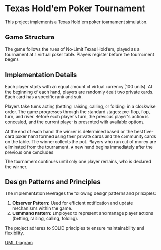 # Texas Hold'em Poker Tournament

This project implements a Texas Hold'em poker tournament simulation.

## Game Structure

The game follows the rules of No-Limit Texas Hold'em, played as a tournament at a virtual poker table.  Players register before the tournament begins.

## Implementation Details

Each player starts with an equal amount of virtual currency (100 units).  At the beginning of each hand, players are randomly dealt two private cards. Each card has a specific rank and suit.

Players take turns acting (betting, raising, calling, or folding) in a clockwise order. The game progresses through the standard stages: pre-flop, flop, turn, and river. Before each player's turn, the previous player's action is concealed, and the current player is presented with available options.

At the end of each hand, the winner is determined based on the best five-card poker hand formed using their private cards and the community cards on the table. The winner collects the pot. Players who run out of money are eliminated from the tournament. A new hand begins immediately after the previous one concludes.

The tournament continues until only one player remains, who is declared the winner.

## Design Patterns and Principles

The implementation leverages the following design patterns and principles:

1. **Observer Pattern:** Used for efficient notification and update mechanisms within the game.
2. **Command Pattern:**  Employed to represent and manage player actions (betting, raising, calling, folding).

The project adheres to SOLID principles to ensure maintainability and flexibility.


[UML Diagram](ATP_POCKER.pdf)
